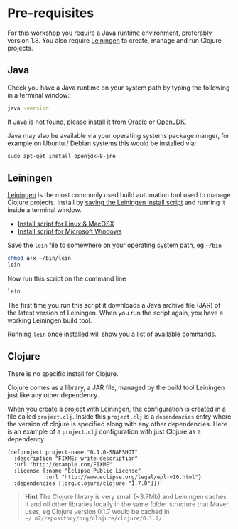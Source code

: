 # Pre-requisites

  For this workshop you require a Java runtime environment, preferably version 1.8.  You also require [Leiningen](http://leiningen.org/) to create, manage and run Clojure projects.

## Java 

  Check you have a Java runtime on your system path by typing the following in a terminal window:
  
```bash
java -version
```

If Java is not found, please install it from [Oracle](http://www.oracle.com/technetwork/java/javase/downloads/index.html) or [OpenJDK](http://openjdk.java.net/projects/jdk8/).

Java may also be available via your operating systems package manger, for example on Ubuntu / Debian systems this would be installed via:

`sudo apt-get install openjdk-8-jre`


## Leiningen

[Leiningen](http://leiningen.org/) is the most commonly used build automation tool used to manage Clojure projects.  Install by [saving the Leiningen install script](https://raw.githubusercontent.com/technomancy/leiningen/stable/bin/lein) and running it inside a terminal window.

* [Install script for Linux & MacOSX](https://raw.githubusercontent.com/technomancy/leiningen/stable/bin/lein)
* [Install script for Microsoft Windows](https://raw.githubusercontent.com/technomancy/leiningen/stable/bin/lein.bat)

Save the `lein` file to somewhere on your operating system path, eg `~/bin`

```bash
chmod a+x ~/bin/lein
lein
```

Now run this script on the command line

```bash
lein
```

The first time you run this script it downloads a Java archive file (JAR) of the latest version of Leiningen.  When you run the script again, you have a working Leiningen build tool.

Running `lein` once installed will show you a list of available commands.


## Clojure 

There is no specific install for Clojure.

Clojure comes as a library, a JAR file, managed by the build tool Leiningen just like any other dependency.

When you create a project with Leiningen, the configuration is created in a file called `project.clj`.  Inside this `project.clj` is a `dependencies` entry where the version of clojure is specified along with any other dependencies.  Here is an example of a `project.clj` configuration with just Clojure as a dependency

```
(defproject project-name "0.1.0-SNAPSHOT"
  :description "FIXME: write description"
  :url "http://example.com/FIXME"
  :license {:name "Eclipse Public License"
            :url "http://www.eclipse.org/legal/epl-v10.html"}
  :dependencies [[org.clojure/clojure "1.7.0"]])
```
  
> **Hint** The Clojure library is very small (~3.7Mb) and Leiningen caches it and oll other libraries locally in the same folder structure that Maven uses, eg  Clojure version 0.1.7 would be cached in ` ~/.m2/repository/org/clojure/clojure/0.1.7/`
